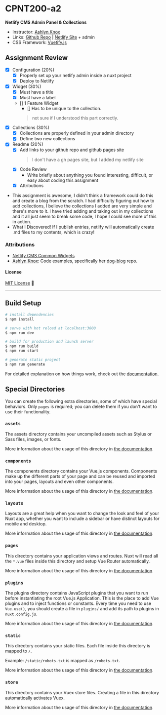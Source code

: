 # CPNT200-a2
**Netlify CMS Admin Panel & Collections**

* Instructor: [Ashlyn Knox](https://github.com/lilyx13)
* Links: [Github Repo](https://github.com/Icahpv/cpnt200-a2) | [Netlify Site](https://netlify-homework.netlify.app/) + admin
* CSS Framework: [Vuetify.js](https://vuetifyjs.com/en/)

## Assignment Review

- [x] Configuration (20%)
  - [x] Properly set up your netlify admin inside a nuxt project
  - [x] Deploy to Netlify
- [x] Widget (30%)
  - [x] Must have a title
  - [x] Must have a label
  - [] 1 Feature Widget
    - [] Has to be unique to the collection.
    > not sure if I understood this part correctly.
- [x] Collections (30%)
  - [x] Collections are properly defined in your admin directory
  - [x] Define two new collections
- [x] Readme (20%)
  - [x] Add links to your github repo and github pages site
    > I don't have a gh pages site, but I added my netlify site
  - [x] Code Review
    - Write briefly about anything you found interesting, difficult, or easy about coding this assignment
  - [x] Attributions

- This assignment is awesome, I didn't think a framework could do this and create a blog from the scratch. I had difficulty figuring out how to add collections, I believe the collections I added are very simple and there's more to it. I have tried adding and taking out in my collections and it all just seem to break some code, I hope I could see more of this in action. 
- What I Discovered! If I publish entries, netlify will automatically create .md files to my contents, which is crazy!

### Attributions

- [Netlify CMS Common Widgets](https://www.netlifycms.org/docs/widgets/#file)
- [Ashlyn Knox](https://github.com/lilyx13): Code examples, specifically her [dog-blog](https://github.com/lilyx13/dog-blog) repo.


#### License
[MIT License](LICENSE) :scroll:

---

## Build Setup

```bash
# install dependencies
$ npm install

# serve with hot reload at localhost:3000
$ npm run dev

# build for production and launch server
$ npm run build
$ npm run start

# generate static project
$ npm run generate
```

For detailed explanation on how things work, check out the [documentation](https://nuxtjs.org).

## Special Directories

You can create the following extra directories, some of which have special behaviors. Only `pages` is required; you can delete them if you don't want to use their functionality.

### `assets`

The assets directory contains your uncompiled assets such as Stylus or Sass files, images, or fonts.

More information about the usage of this directory in [the documentation](https://nuxtjs.org/docs/2.x/directory-structure/assets).

### `components`

The components directory contains your Vue.js components. Components make up the different parts of your page and can be reused and imported into your pages, layouts and even other components.

More information about the usage of this directory in [the documentation](https://nuxtjs.org/docs/2.x/directory-structure/components).

### `layouts`

Layouts are a great help when you want to change the look and feel of your Nuxt app, whether you want to include a sidebar or have distinct layouts for mobile and desktop.

More information about the usage of this directory in [the documentation](https://nuxtjs.org/docs/2.x/directory-structure/layouts).


### `pages`

This directory contains your application views and routes. Nuxt will read all the `*.vue` files inside this directory and setup Vue Router automatically.

More information about the usage of this directory in [the documentation](https://nuxtjs.org/docs/2.x/get-started/routing).

### `plugins`

The plugins directory contains JavaScript plugins that you want to run before instantiating the root Vue.js Application. This is the place to add Vue plugins and to inject functions or constants. Every time you need to use `Vue.use()`, you should create a file in `plugins/` and add its path to plugins in `nuxt.config.js`.

More information about the usage of this directory in [the documentation](https://nuxtjs.org/docs/2.x/directory-structure/plugins).

### `static`

This directory contains your static files. Each file inside this directory is mapped to `/`.

Example: `/static/robots.txt` is mapped as `/robots.txt`.

More information about the usage of this directory in [the documentation](https://nuxtjs.org/docs/2.x/directory-structure/static).

### `store`

This directory contains your Vuex store files. Creating a file in this directory automatically activates Vuex.

More information about the usage of this directory in [the documentation](https://nuxtjs.org/docs/2.x/directory-structure/store).
